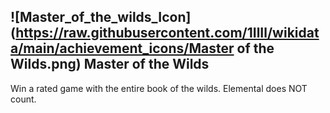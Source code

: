 ## ![Master_of_the_wilds_Icon](https://raw.githubusercontent.com/1IlIl/wikidata/main/achievement_icons/Master of the Wilds.png) Master of the Wilds


Win a rated game with the entire book of the wilds. Elemental does NOT count.
